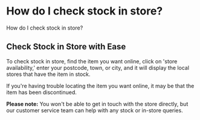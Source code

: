 # How do I check stock in store?

How do I check stock in store?
## Check Stock in Store with Ease
To check stock in store, find the item you want online, click on 'store availability,' enter your postcode, town, or city, and it will display the local stores that have the item in stock.

If you're having trouble locating the item you want online, it may be that the item has been discontinued.

**Please note:** You won't be able to get in touch with the store directly, but our customer service team can help with any stock or in-store queries.
